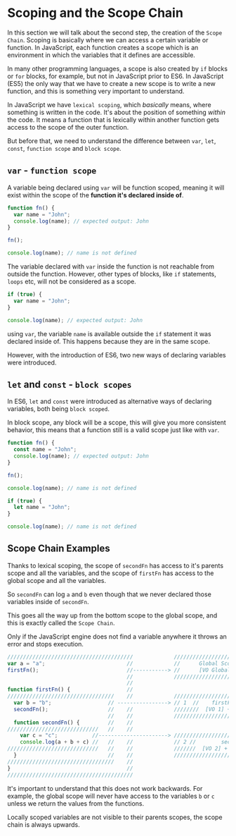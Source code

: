 # **Scoping and the Scope Chain**

In this section we will talk about the second step, the creation of the `Scope Chain`. Scoping is basically
where we can access a certain variable or function. In JavaScript, each function creates a scope which is an environment
in which the variables that it defines are accessible.

In many other programming languages, a scope is also created by `if` blocks or `for` blocks, for example, but not in
JavaScript prior to ES6. In JavaScript (ES5) the only way that we have to create a new scope is to write a new function, and this is something very
important to understand.

In JavaScript we have `lexical scoping`, which _basically_ means, where something is written in the code. It's about the position
of something _within_ the code. It means a function that is lexically within another function gets access to the scope of the outer function.

But before that, we need to understand the difference between `var`, `let`, `const`, `function scope` and `block scope`.

## **`var` - `function scope`**

A variable being declared using `var` will be function scoped, meaning it will exist within the scope of the **function it's declared inside of**.

```js
function fn() {
  var name = "John";
  console.log(name); // expected output: John
}

fn();

console.log(name); // name is not defined
```

The variable declared with `var` inside the function is not reachable from outside the function. However, other types of blocks, like
`if` statements, `loops` etc, will not be considered as a scope.

```js
if (true) {
  var name = "John";
}

console.log(name); // expected output: John
```

using `var`, the variable `name` is available outside the `if` statement it was declared inside of. This happens because
they are in the same scope.

However, with the introduction of ES6, two new ways of declaring variables were introduced.

## **`let` and `const` - `block scopes`**

In ES6, `let` and `const` were introduced as alternative ways of declaring variables, both being `block scoped`.

In block scope, any block will be a scope, this will give you more consistent behavior, this means that a function
still is a valid scope just like with `var`.

```js
function fn() {
  const name = "John";
  console.log(name); // expected output: John
}

fn();

console.log(name); // name is not defined
```

```js
if (true) {
  let name = "John";
}

console.log(name); // name is not defined
```

## **Scope Chain Examples**

Thanks to lexical scoping, the scope of `secondFn` has access to it's parents scope and all the variables,
and the scope of `firstFn` has access to the global scope and all the variables.

So `secondFn` can log `a` and `b` even though that we never declared those variables inside of `secondFn`.

This goes all the way up from the bottom scope to the global scope, and this is exactly called the `Scope Chain`.

Only if the JavaScript engine does not find a variable anywhere it throws an error and stops execution.

```js
////////////////////////////////////////             ////////////////////////////                 /\
var a = "a";                          //             //      Global Scope      //                 || s
firstFn();                            //-----------> //      [VO Global]       //                 || c
                                      //             ////////////////////////////                 || o
                                      //                                                          || p
function firstFn() {                  //                                                          || e
//////////////////////////////////    //             //////////////////////////////////           ||
  var b = "b";                  // ----------------> // 1  //    firstFn() scope     //           || c
  secondFn();                   //    //             ////////  [VO 1] + [VO global]  //           || h
                                //    //             //////////////////////////////////           || a
  function secondFn() {         //    //                                                          || i
/////////////////////////////   //    //                                                          || n
    var c = "c";           //----------------------> //////////////////////////////////////////   ||
    console.log(a + b + c) //   //    //             // 2 //        secondFn() scope         //   ||
/////////////////////////////   //    //             ///////  [VO 2] + [VO 1] + [VO global]  //   ||
  }                             //    //             //////////////////////////////////////////   ||
//////////////////////////////////    //
}                                     //
////////////////////////////////////////
```

It's important to understand that this does not work backwards. For example, the global scope will never have access to 
the variables `b` or `c` unless we return the values from the functions.

Locally scoped variables are not visible to their parents scopes, the scope chain is always upwards. 